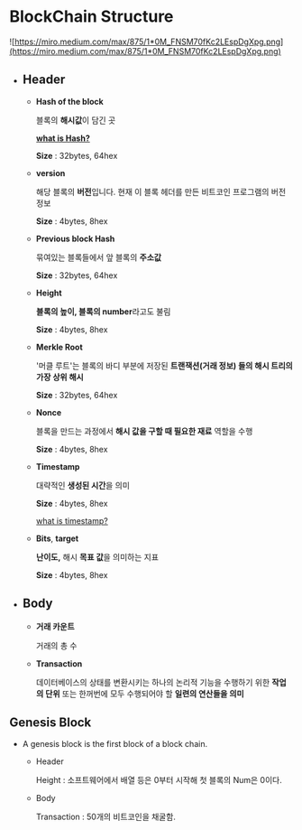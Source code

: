 # BlockChain Structure

![https://miro.medium.com/max/875/1*0M_FNSM70fKc2LEspDgXpg.png](https://miro.medium.com/max/875/1*0M_FNSM70fKc2LEspDgXpg.png)


- ## Header
    - **Hash of the block**

        블록의 **해시값**이 담긴 곳

        [**what is Hash?**](https://www.notion.so/Hash-Function-69ec2a95ccf6410a80d34ca12328f8f0)

         **Size** : 32bytes,  64hex

    - **version**

        해당 블록의 **버전**입니다. 현재 이 블록 헤더를 만든 비트코인 프로그램의 버전 정보

        **Size** : 4bytes,  8hex

    - **Previous block Hash**

        묶여있는 블록들에서 앞 블록의 **주소값**

        **Size** : 32bytes,  64hex

    - **Height**

        **블록의 높이, 블록의 number**라고도 불림

        **Size** : 4bytes,  8hex

    - **Merkle Root**

        '머클 루트'는 블록의 바디 부분에 저장된 
        **트랜잭션(거래 정보) 들의 해시 트리의 가장 상위 해시**

        **Size** : 32bytes,  64hex

    - **Nonce**

        블록을 만드는 과정에서 **해시 값을 구할 때 필요한 재료** 역할을 수행

        **Size** : 4bytes,  8hex

    - **Timestamp**

        대략적인 **생성된 시간**을 의미

        **Size** : 4bytes,  8hex

        [what is timestamp?](https://www.notion.so/HEX-2727b3b1640a48f6a2a6b932df469d1e)

    - **Bits**, **target**

        **난이도,** 해시 **목표 값**을 의미하는 지표

        **Size** : 4bytes,  8hex

- ## Body
    - **거래 카운트**

        거래의 총 수

    - **Transaction**

        데이터베이스의 상태를 변환시키는 하나의 논리적 기능을 수행하기 위한 **작업의 단위** 또는 한꺼번에 모두 수행되어야 할 **일련의 연산들을 의미**

## Genesis Block


- A genesis block is the first block of a block chain.


    - Header

        Height : 소프트웨어에서 배열 등은 0부터 시작해 첫 블록의 Num은 0이다.

    - Body



        Transaction : 50개의 비트코인을 채굴함.